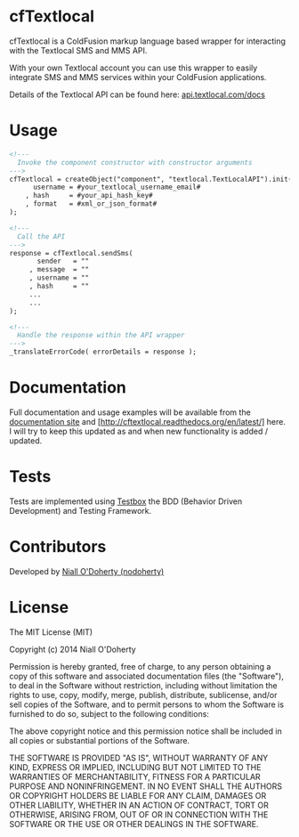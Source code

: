 cfTextlocal
===========

cfTextlocal is a ColdFusion markup language based wrapper for interacting with the Textlocal SMS and MMS API.

With your own Textlocal account you can use this wrapper to easily integrate SMS and MMS services within your ColdFusion applications.

Details of the Textlocal API can be found here: [api.textlocal.com/docs](http://api.txtlocal.com/docs/)

Usage
=====

```coldfusion
<!--- 
  Invoke the component constructor with constructor arguments 
--->
cfTextlocal = createObject("component", "textlocal.TextLocalAPI").init(
      username = #your_textlocal_username_email#
    , hash     = #your_api_hash_key#
    , format   = #xml_or_json_format#
);

<!--- 
  Call the API 
--->
response = cfTextlocal.sendSms(
       sender   = ""
     , message  = ""
     , username = ""
     , hash     = ""
     ...
     ...
);

<!--- 
  Handle the response within the API wrapper
--->
_translateErrorCode( errorDetails = response );

```

Documentation
=============
Full documentation and usage examples will be available from the [documentation site](http://nodoherty.github.io/cftextlocal/) and [http://cftextlocal.readthedocs.org/en/latest/] here.  I will try to keep this updated as and when new functionality is added / updated.

Tests
=====
Tests are implemented using [Testbox](http://wiki.coldbox.org/wiki/TestBox.cfm) the BDD (Behavior Driven Development) and Testing Framework.

Contributors
============
Developed by [Niall O'Doherty (nodoherty)](https://github.com/nodoherty)

License
=======

The MIT License (MIT)

Copyright (c) 2014 Niall O'Doherty

Permission is hereby granted, free of charge, to any person obtaining a copy
of this software and associated documentation files (the "Software"), to deal
in the Software without restriction, including without limitation the rights
to use, copy, modify, merge, publish, distribute, sublicense, and/or sell
copies of the Software, and to permit persons to whom the Software is
furnished to do so, subject to the following conditions:

The above copyright notice and this permission notice shall be included in all
copies or substantial portions of the Software.

THE SOFTWARE IS PROVIDED "AS IS", WITHOUT WARRANTY OF ANY KIND, EXPRESS OR
IMPLIED, INCLUDING BUT NOT LIMITED TO THE WARRANTIES OF MERCHANTABILITY,
FITNESS FOR A PARTICULAR PURPOSE AND NONINFRINGEMENT. IN NO EVENT SHALL THE
AUTHORS OR COPYRIGHT HOLDERS BE LIABLE FOR ANY CLAIM, DAMAGES OR OTHER
LIABILITY, WHETHER IN AN ACTION OF CONTRACT, TORT OR OTHERWISE, ARISING FROM,
OUT OF OR IN CONNECTION WITH THE SOFTWARE OR THE USE OR OTHER DEALINGS IN THE
SOFTWARE.



